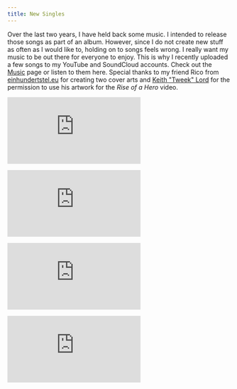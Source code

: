 ```yaml
---
title: New Singles
---
```


Over the last two years, I have held back some music. I intended to release those songs as part of an album. However, since I do not create new stuff as often as I would like to, holding on to songs feels wrong. I really want my music to be out there for everyone to enjoy. This is why I recently uploaded a few songs to my YouTube and SoundCloud accounts. Check out the <a href="/music">Music</a> page or listen to them here. Special thanks to my friend Rico from <a href="http://einhundertstel.eu" target="_blank" rel="noopener">einhundertstel.eu</a> for creating two cover arts and <a href="http://invertedpixel.tumblr.com/" target="_blank" rel="noopener">Keith "Tweek" Lord</a> for the permission to use his artwork for the _Rise of a Hero_ video.

<p class="youtube">
    <iframe src="https://www.youtube.com/embed/LB_nQPinSGE" title="YouTube" frameborder="0" allowfullscreen></iframe>
</p>

<p class="youtube">
    <iframe src="https://www.youtube.com/embed/VIDjuOKSqms" title="YouTube" frameborder="0" allowfullscreen></iframe>
</p>

<p class="youtube">
    <iframe src="https://www.youtube.com/embed/cg74DTVXgzk" title="YouTube" frameborder="0" allowfullscreen></iframe>
</p>

<p class="youtube">
    <iframe src="https://www.youtube.com/embed/-iDfPlOac3I" title="YouTube" frameborder="0" allowfullscreen></iframe>
</p>
